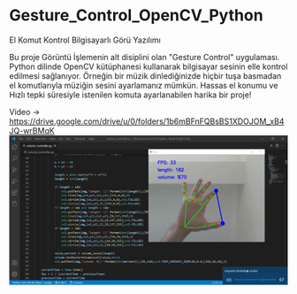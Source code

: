 # Gesture_Control_OpenCV_Python
El Komut Kontrol Bilgisayarlı Görü Yazılımı

Bu proje Görüntü İşlemenin alt disiplini olan "Gesture Control" uygulaması. Python dilinde OpenCV kütüphanesi kullanarak bilgisayar sesinin elle kontrol edilmesi sağlanıyor. Örneğin bir müzik dinlediğinizde hiçbir tuşa basmadan el komutlarıyla müziğin sesini ayarlamanız mümkün. Hassas el konumu ve Hızlı tepki süresiyle istenilen komuta ayarlanabilen harika bir proje!

Video -> https://drive.google.com/drive/u/0/folders/1b6mBFnFQBsBS1XDOJOM_xB4JQ-wrBMqK
![resim](https://github.com/mehmet-engineer/Gesture_Control_OpenCV_Python/blob/main/b1.png)
